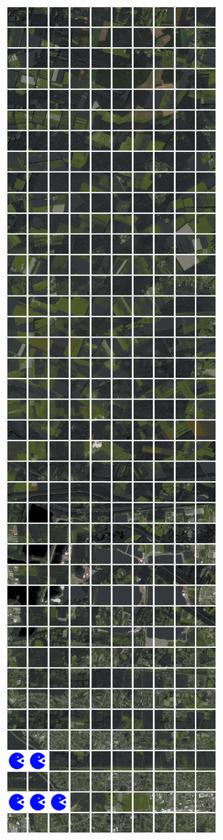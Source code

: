 <html>
<div>
<img src="https://github.com/HakkaTjakka/NL_TILE_MAP/blob/main/18/615/-1027/r.6150.-10270.png" height="44" width="44">
<img src="https://github.com/HakkaTjakka/NL_TILE_MAP/blob/main/18/615/-1027/r.6151.-10270.png" height="44" width="44">
<img src="https://github.com/HakkaTjakka/NL_TILE_MAP/blob/main/18/615/-1027/r.6152.-10270.png" height="44" width="44">
<img src="https://github.com/HakkaTjakka/NL_TILE_MAP/blob/main/18/615/-1027/r.6153.-10270.png" height="44" width="44">
<img src="https://github.com/HakkaTjakka/NL_TILE_MAP/blob/main/18/615/-1027/r.6154.-10270.png" height="44" width="44">
<img src="https://github.com/HakkaTjakka/NL_TILE_MAP/blob/main/18/615/-1027/r.6155.-10270.png" height="44" width="44">
<img src="https://github.com/HakkaTjakka/NL_TILE_MAP/blob/main/18/615/-1027/r.6156.-10270.png" height="44" width="44">
<img src="https://github.com/HakkaTjakka/NL_TILE_MAP/blob/main/18/615/-1027/r.6157.-10270.png" height="44" width="44">
<img src="https://github.com/HakkaTjakka/NL_TILE_MAP/blob/main/18/615/-1027/r.6158.-10270.png" height="44" width="44">
<img src="https://github.com/HakkaTjakka/NL_TILE_MAP/blob/main/18/615/-1027/r.6159.-10270.png" height="44" width="44">
<img src="https://github.com/HakkaTjakka/NL_TILE_MAP/blob/main/18/616/-1027/r.6160.-10270.png" height="44" width="44">
<img src="https://github.com/HakkaTjakka/NL_TILE_MAP/blob/main/18/616/-1027/r.6161.-10270.png" height="44" width="44">
<img src="https://github.com/HakkaTjakka/NL_TILE_MAP/blob/main/18/616/-1027/r.6162.-10270.png" height="44" width="44">
<img src="https://github.com/HakkaTjakka/NL_TILE_MAP/blob/main/18/616/-1027/r.6163.-10270.png" height="44" width="44">
<img src="https://github.com/HakkaTjakka/NL_TILE_MAP/blob/main/18/616/-1027/r.6164.-10270.png" height="44" width="44">
<img src="https://github.com/HakkaTjakka/NL_TILE_MAP/blob/main/18/616/-1027/r.6165.-10270.png" height="44" width="44">
<img src="https://github.com/HakkaTjakka/NL_TILE_MAP/blob/main/18/616/-1027/r.6166.-10270.png" height="44" width="44">
<img src="https://github.com/HakkaTjakka/NL_TILE_MAP/blob/main/18/616/-1027/r.6167.-10270.png" height="44" width="44">
<img src="https://github.com/HakkaTjakka/NL_TILE_MAP/blob/main/18/616/-1027/r.6168.-10270.png" height="44" width="44">
<img src="https://github.com/HakkaTjakka/NL_TILE_MAP/blob/main/18/616/-1027/r.6169.-10270.png" height="44" width="44">
<br>
<img src="https://github.com/HakkaTjakka/NL_TILE_MAP/blob/main/18/615/-1027/r.6150.-10269.png" height="44" width="44">
<img src="https://github.com/HakkaTjakka/NL_TILE_MAP/blob/main/18/615/-1027/r.6151.-10269.png" height="44" width="44">
<img src="https://github.com/HakkaTjakka/NL_TILE_MAP/blob/main/18/615/-1027/r.6152.-10269.png" height="44" width="44">
<img src="https://github.com/HakkaTjakka/NL_TILE_MAP/blob/main/18/615/-1027/r.6153.-10269.png" height="44" width="44">
<img src="https://github.com/HakkaTjakka/NL_TILE_MAP/blob/main/18/615/-1027/r.6154.-10269.png" height="44" width="44">
<img src="https://github.com/HakkaTjakka/NL_TILE_MAP/blob/main/18/615/-1027/r.6155.-10269.png" height="44" width="44">
<img src="https://github.com/HakkaTjakka/NL_TILE_MAP/blob/main/18/615/-1027/r.6156.-10269.png" height="44" width="44">
<img src="https://github.com/HakkaTjakka/NL_TILE_MAP/blob/main/18/615/-1027/r.6157.-10269.png" height="44" width="44">
<img src="https://github.com/HakkaTjakka/NL_TILE_MAP/blob/main/18/615/-1027/r.6158.-10269.png" height="44" width="44">
<img src="https://github.com/HakkaTjakka/NL_TILE_MAP/blob/main/18/615/-1027/r.6159.-10269.png" height="44" width="44">
<img src="https://github.com/HakkaTjakka/NL_TILE_MAP/blob/main/18/616/-1027/r.6160.-10269.png" height="44" width="44">
<img src="https://github.com/HakkaTjakka/NL_TILE_MAP/blob/main/18/616/-1027/r.6161.-10269.png" height="44" width="44">
<img src="https://github.com/HakkaTjakka/NL_TILE_MAP/blob/main/18/616/-1027/r.6162.-10269.png" height="44" width="44">
<img src="https://github.com/HakkaTjakka/NL_TILE_MAP/blob/main/18/616/-1027/r.6163.-10269.png" height="44" width="44">
<img src="https://github.com/HakkaTjakka/NL_TILE_MAP/blob/main/18/616/-1027/r.6164.-10269.png" height="44" width="44">
<img src="https://github.com/HakkaTjakka/NL_TILE_MAP/blob/main/18/616/-1027/r.6165.-10269.png" height="44" width="44">
<img src="https://github.com/HakkaTjakka/NL_TILE_MAP/blob/main/18/616/-1027/r.6166.-10269.png" height="44" width="44">
<img src="https://github.com/HakkaTjakka/NL_TILE_MAP/blob/main/18/616/-1027/r.6167.-10269.png" height="44" width="44">
<img src="https://github.com/HakkaTjakka/NL_TILE_MAP/blob/main/18/616/-1027/r.6168.-10269.png" height="44" width="44">
<img src="https://github.com/HakkaTjakka/NL_TILE_MAP/blob/main/18/616/-1027/r.6169.-10269.png" height="44" width="44">
<br>
<img src="https://github.com/HakkaTjakka/NL_TILE_MAP/blob/main/18/615/-1027/r.6150.-10268.png" height="44" width="44">
<img src="https://github.com/HakkaTjakka/NL_TILE_MAP/blob/main/18/615/-1027/r.6151.-10268.png" height="44" width="44">
<img src="https://github.com/HakkaTjakka/NL_TILE_MAP/blob/main/18/615/-1027/r.6152.-10268.png" height="44" width="44">
<img src="https://github.com/HakkaTjakka/NL_TILE_MAP/blob/main/18/615/-1027/r.6153.-10268.png" height="44" width="44">
<img src="https://github.com/HakkaTjakka/NL_TILE_MAP/blob/main/18/615/-1027/r.6154.-10268.png" height="44" width="44">
<img src="https://github.com/HakkaTjakka/NL_TILE_MAP/blob/main/18/615/-1027/r.6155.-10268.png" height="44" width="44">
<img src="https://github.com/HakkaTjakka/NL_TILE_MAP/blob/main/18/615/-1027/r.6156.-10268.png" height="44" width="44">
<img src="https://github.com/HakkaTjakka/NL_TILE_MAP/blob/main/18/615/-1027/r.6157.-10268.png" height="44" width="44">
<img src="https://github.com/HakkaTjakka/NL_TILE_MAP/blob/main/18/615/-1027/r.6158.-10268.png" height="44" width="44">
<img src="https://github.com/HakkaTjakka/NL_TILE_MAP/blob/main/18/615/-1027/r.6159.-10268.png" height="44" width="44">
<img src="https://github.com/HakkaTjakka/NL_TILE_MAP/blob/main/18/616/-1027/r.6160.-10268.png" height="44" width="44">
<img src="https://github.com/HakkaTjakka/NL_TILE_MAP/blob/main/18/616/-1027/r.6161.-10268.png" height="44" width="44">
<img src="https://github.com/HakkaTjakka/NL_TILE_MAP/blob/main/18/616/-1027/r.6162.-10268.png" height="44" width="44">
<img src="https://github.com/HakkaTjakka/NL_TILE_MAP/blob/main/18/616/-1027/r.6163.-10268.png" height="44" width="44">
<img src="https://github.com/HakkaTjakka/NL_TILE_MAP/blob/main/18/616/-1027/r.6164.-10268.png" height="44" width="44">
<img src="https://github.com/HakkaTjakka/NL_TILE_MAP/blob/main/18/616/-1027/r.6165.-10268.png" height="44" width="44">
<img src="https://github.com/HakkaTjakka/NL_TILE_MAP/blob/main/18/616/-1027/r.6166.-10268.png" height="44" width="44">
<img src="https://github.com/HakkaTjakka/NL_TILE_MAP/blob/main/18/616/-1027/r.6167.-10268.png" height="44" width="44">
<img src="https://github.com/HakkaTjakka/NL_TILE_MAP/blob/main/18/616/-1027/r.6168.-10268.png" height="44" width="44">
<img src="https://github.com/HakkaTjakka/NL_TILE_MAP/blob/main/18/616/-1027/r.6169.-10268.png" height="44" width="44">
<br>
<img src="https://github.com/HakkaTjakka/NL_TILE_MAP/blob/main/18/615/-1027/r.6150.-10267.png" height="44" width="44">
<img src="https://github.com/HakkaTjakka/NL_TILE_MAP/blob/main/18/615/-1027/r.6151.-10267.png" height="44" width="44">
<img src="https://github.com/HakkaTjakka/NL_TILE_MAP/blob/main/18/615/-1027/r.6152.-10267.png" height="44" width="44">
<img src="https://github.com/HakkaTjakka/NL_TILE_MAP/blob/main/18/615/-1027/r.6153.-10267.png" height="44" width="44">
<img src="https://github.com/HakkaTjakka/NL_TILE_MAP/blob/main/18/615/-1027/r.6154.-10267.png" height="44" width="44">
<img src="https://github.com/HakkaTjakka/NL_TILE_MAP/blob/main/18/615/-1027/r.6155.-10267.png" height="44" width="44">
<img src="https://github.com/HakkaTjakka/NL_TILE_MAP/blob/main/18/615/-1027/r.6156.-10267.png" height="44" width="44">
<img src="https://github.com/HakkaTjakka/NL_TILE_MAP/blob/main/18/615/-1027/r.6157.-10267.png" height="44" width="44">
<img src="https://github.com/HakkaTjakka/NL_TILE_MAP/blob/main/18/615/-1027/r.6158.-10267.png" height="44" width="44">
<img src="https://github.com/HakkaTjakka/NL_TILE_MAP/blob/main/18/615/-1027/r.6159.-10267.png" height="44" width="44">
<img src="https://github.com/HakkaTjakka/NL_TILE_MAP/blob/main/18/616/-1027/r.6160.-10267.png" height="44" width="44">
<img src="https://github.com/HakkaTjakka/NL_TILE_MAP/blob/main/18/616/-1027/r.6161.-10267.png" height="44" width="44">
<img src="https://github.com/HakkaTjakka/NL_TILE_MAP/blob/main/18/616/-1027/r.6162.-10267.png" height="44" width="44">
<img src="https://github.com/HakkaTjakka/NL_TILE_MAP/blob/main/18/616/-1027/r.6163.-10267.png" height="44" width="44">
<img src="https://github.com/HakkaTjakka/NL_TILE_MAP/blob/main/18/616/-1027/r.6164.-10267.png" height="44" width="44">
<img src="https://github.com/HakkaTjakka/NL_TILE_MAP/blob/main/18/616/-1027/r.6165.-10267.png" height="44" width="44">
<img src="https://github.com/HakkaTjakka/NL_TILE_MAP/blob/main/18/616/-1027/r.6166.-10267.png" height="44" width="44">
<img src="https://github.com/HakkaTjakka/NL_TILE_MAP/blob/main/18/616/-1027/r.6167.-10267.png" height="44" width="44">
<img src="https://github.com/HakkaTjakka/NL_TILE_MAP/blob/main/18/616/-1027/r.6168.-10267.png" height="44" width="44">
<img src="https://github.com/HakkaTjakka/NL_TILE_MAP/blob/main/18/616/-1027/r.6169.-10267.png" height="44" width="44">
<br>
<img src="https://github.com/HakkaTjakka/NL_TILE_MAP/blob/main/18/615/-1027/r.6150.-10266.png" height="44" width="44">
<img src="https://github.com/HakkaTjakka/NL_TILE_MAP/blob/main/18/615/-1027/r.6151.-10266.png" height="44" width="44">
<img src="https://github.com/HakkaTjakka/NL_TILE_MAP/blob/main/18/615/-1027/r.6152.-10266.png" height="44" width="44">
<img src="https://github.com/HakkaTjakka/NL_TILE_MAP/blob/main/18/615/-1027/r.6153.-10266.png" height="44" width="44">
<img src="https://github.com/HakkaTjakka/NL_TILE_MAP/blob/main/18/615/-1027/r.6154.-10266.png" height="44" width="44">
<img src="https://github.com/HakkaTjakka/NL_TILE_MAP/blob/main/18/615/-1027/r.6155.-10266.png" height="44" width="44">
<img src="https://github.com/HakkaTjakka/NL_TILE_MAP/blob/main/18/615/-1027/r.6156.-10266.png" height="44" width="44">
<img src="https://github.com/HakkaTjakka/NL_TILE_MAP/blob/main/18/615/-1027/r.6157.-10266.png" height="44" width="44">
<img src="https://github.com/HakkaTjakka/NL_TILE_MAP/blob/main/18/615/-1027/r.6158.-10266.png" height="44" width="44">
<img src="https://github.com/HakkaTjakka/NL_TILE_MAP/blob/main/18/615/-1027/r.6159.-10266.png" height="44" width="44">
<img src="https://github.com/HakkaTjakka/NL_TILE_MAP/blob/main/18/616/-1027/r.6160.-10266.png" height="44" width="44">
<img src="https://github.com/HakkaTjakka/NL_TILE_MAP/blob/main/18/616/-1027/r.6161.-10266.png" height="44" width="44">
<img src="https://github.com/HakkaTjakka/NL_TILE_MAP/blob/main/18/616/-1027/r.6162.-10266.png" height="44" width="44">
<img src="https://github.com/HakkaTjakka/NL_TILE_MAP/blob/main/18/616/-1027/r.6163.-10266.png" height="44" width="44">
<img src="https://github.com/HakkaTjakka/NL_TILE_MAP/blob/main/18/616/-1027/r.6164.-10266.png" height="44" width="44">
<img src="https://github.com/HakkaTjakka/NL_TILE_MAP/blob/main/18/616/-1027/r.6165.-10266.png" height="44" width="44">
<img src="https://github.com/HakkaTjakka/NL_TILE_MAP/blob/main/18/616/-1027/r.6166.-10266.png" height="44" width="44">
<img src="https://github.com/HakkaTjakka/NL_TILE_MAP/blob/main/18/616/-1027/r.6167.-10266.png" height="44" width="44">
<img src="https://github.com/HakkaTjakka/NL_TILE_MAP/blob/main/18/616/-1027/r.6168.-10266.png" height="44" width="44">
<img src="https://github.com/HakkaTjakka/NL_TILE_MAP/blob/main/18/616/-1027/r.6169.-10266.png" height="44" width="44">
<br>
<img src="https://github.com/HakkaTjakka/NL_TILE_MAP/blob/main/18/615/-1027/r.6150.-10265.png" height="44" width="44">
<img src="https://github.com/HakkaTjakka/NL_TILE_MAP/blob/main/18/615/-1027/r.6151.-10265.png" height="44" width="44">
<img src="https://github.com/HakkaTjakka/NL_TILE_MAP/blob/main/18/615/-1027/r.6152.-10265.png" height="44" width="44">
<img src="https://github.com/HakkaTjakka/NL_TILE_MAP/blob/main/18/615/-1027/r.6153.-10265.png" height="44" width="44">
<img src="https://github.com/HakkaTjakka/NL_TILE_MAP/blob/main/18/615/-1027/r.6154.-10265.png" height="44" width="44">
<img src="https://github.com/HakkaTjakka/NL_TILE_MAP/blob/main/18/615/-1027/r.6155.-10265.png" height="44" width="44">
<img src="https://github.com/HakkaTjakka/NL_TILE_MAP/blob/main/18/615/-1027/r.6156.-10265.png" height="44" width="44">
<img src="https://github.com/HakkaTjakka/NL_TILE_MAP/blob/main/18/615/-1027/r.6157.-10265.png" height="44" width="44">
<img src="https://github.com/HakkaTjakka/NL_TILE_MAP/blob/main/18/615/-1027/r.6158.-10265.png" height="44" width="44">
<img src="https://github.com/HakkaTjakka/NL_TILE_MAP/blob/main/18/615/-1027/r.6159.-10265.png" height="44" width="44">
<img src="https://github.com/HakkaTjakka/NL_TILE_MAP/blob/main/18/616/-1027/r.6160.-10265.png" height="44" width="44">
<img src="https://github.com/HakkaTjakka/NL_TILE_MAP/blob/main/18/616/-1027/r.6161.-10265.png" height="44" width="44">
<img src="https://github.com/HakkaTjakka/NL_TILE_MAP/blob/main/18/616/-1027/r.6162.-10265.png" height="44" width="44">
<img src="https://github.com/HakkaTjakka/NL_TILE_MAP/blob/main/18/616/-1027/r.6163.-10265.png" height="44" width="44">
<img src="https://github.com/HakkaTjakka/NL_TILE_MAP/blob/main/18/616/-1027/r.6164.-10265.png" height="44" width="44">
<img src="https://github.com/HakkaTjakka/NL_TILE_MAP/blob/main/18/616/-1027/r.6165.-10265.png" height="44" width="44">
<img src="https://github.com/HakkaTjakka/NL_TILE_MAP/blob/main/18/616/-1027/r.6166.-10265.png" height="44" width="44">
<img src="https://github.com/HakkaTjakka/NL_TILE_MAP/blob/main/18/616/-1027/r.6167.-10265.png" height="44" width="44">
<img src="https://github.com/HakkaTjakka/NL_TILE_MAP/blob/main/18/616/-1027/r.6168.-10265.png" height="44" width="44">
<img src="https://github.com/HakkaTjakka/NL_TILE_MAP/blob/main/18/616/-1027/r.6169.-10265.png" height="44" width="44">
<br>
<img src="https://github.com/HakkaTjakka/NL_TILE_MAP/blob/main/18/615/-1027/r.6150.-10264.png" height="44" width="44">
<img src="https://github.com/HakkaTjakka/NL_TILE_MAP/blob/main/18/615/-1027/r.6151.-10264.png" height="44" width="44">
<img src="https://github.com/HakkaTjakka/NL_TILE_MAP/blob/main/18/615/-1027/r.6152.-10264.png" height="44" width="44">
<img src="https://github.com/HakkaTjakka/NL_TILE_MAP/blob/main/18/615/-1027/r.6153.-10264.png" height="44" width="44">
<img src="https://github.com/HakkaTjakka/NL_TILE_MAP/blob/main/18/615/-1027/r.6154.-10264.png" height="44" width="44">
<img src="https://github.com/HakkaTjakka/NL_TILE_MAP/blob/main/18/615/-1027/r.6155.-10264.png" height="44" width="44">
<img src="https://github.com/HakkaTjakka/NL_TILE_MAP/blob/main/18/615/-1027/r.6156.-10264.png" height="44" width="44">
<img src="https://github.com/HakkaTjakka/NL_TILE_MAP/blob/main/18/615/-1027/r.6157.-10264.png" height="44" width="44">
<img src="https://github.com/HakkaTjakka/NL_TILE_MAP/blob/main/18/615/-1027/r.6158.-10264.png" height="44" width="44">
<img src="https://github.com/HakkaTjakka/NL_TILE_MAP/blob/main/18/615/-1027/r.6159.-10264.png" height="44" width="44">
<img src="https://github.com/HakkaTjakka/NL_TILE_MAP/blob/main/18/616/-1027/r.6160.-10264.png" height="44" width="44">
<img src="https://github.com/HakkaTjakka/NL_TILE_MAP/blob/main/18/616/-1027/r.6161.-10264.png" height="44" width="44">
<img src="https://github.com/HakkaTjakka/NL_TILE_MAP/blob/main/18/616/-1027/r.6162.-10264.png" height="44" width="44">
<img src="https://github.com/HakkaTjakka/NL_TILE_MAP/blob/main/18/616/-1027/r.6163.-10264.png" height="44" width="44">
<img src="https://github.com/HakkaTjakka/NL_TILE_MAP/blob/main/18/616/-1027/r.6164.-10264.png" height="44" width="44">
<img src="https://github.com/HakkaTjakka/NL_TILE_MAP/blob/main/18/616/-1027/r.6165.-10264.png" height="44" width="44">
<img src="https://github.com/HakkaTjakka/NL_TILE_MAP/blob/main/18/616/-1027/r.6166.-10264.png" height="44" width="44">
<img src="https://github.com/HakkaTjakka/NL_TILE_MAP/blob/main/18/616/-1027/r.6167.-10264.png" height="44" width="44">
<img src="https://github.com/HakkaTjakka/NL_TILE_MAP/blob/main/18/616/-1027/r.6168.-10264.png" height="44" width="44">
<img src="https://github.com/HakkaTjakka/NL_TILE_MAP/blob/main/18/616/-1027/r.6169.-10264.png" height="44" width="44">
<br>
<img src="https://github.com/HakkaTjakka/NL_TILE_MAP/blob/main/18/615/-1027/r.6150.-10263.png" height="44" width="44">
<img src="https://github.com/HakkaTjakka/NL_TILE_MAP/blob/main/18/615/-1027/r.6151.-10263.png" height="44" width="44">
<img src="https://github.com/HakkaTjakka/NL_TILE_MAP/blob/main/18/615/-1027/r.6152.-10263.png" height="44" width="44">
<img src="https://github.com/HakkaTjakka/NL_TILE_MAP/blob/main/18/615/-1027/r.6153.-10263.png" height="44" width="44">
<img src="https://github.com/HakkaTjakka/NL_TILE_MAP/blob/main/18/615/-1027/r.6154.-10263.png" height="44" width="44">
<img src="https://github.com/HakkaTjakka/NL_TILE_MAP/blob/main/18/615/-1027/r.6155.-10263.png" height="44" width="44">
<img src="https://github.com/HakkaTjakka/NL_TILE_MAP/blob/main/18/615/-1027/r.6156.-10263.png" height="44" width="44">
<img src="https://github.com/HakkaTjakka/NL_TILE_MAP/blob/main/18/615/-1027/r.6157.-10263.png" height="44" width="44">
<img src="https://github.com/HakkaTjakka/NL_TILE_MAP/blob/main/18/615/-1027/r.6158.-10263.png" height="44" width="44">
<img src="https://github.com/HakkaTjakka/NL_TILE_MAP/blob/main/18/615/-1027/r.6159.-10263.png" height="44" width="44">
<img src="https://github.com/HakkaTjakka/NL_TILE_MAP/blob/main/18/616/-1027/r.6160.-10263.png" height="44" width="44">
<img src="https://github.com/HakkaTjakka/NL_TILE_MAP/blob/main/18/616/-1027/r.6161.-10263.png" height="44" width="44">
<img src="https://github.com/HakkaTjakka/NL_TILE_MAP/blob/main/18/616/-1027/r.6162.-10263.png" height="44" width="44">
<img src="https://github.com/HakkaTjakka/NL_TILE_MAP/blob/main/18/616/-1027/r.6163.-10263.png" height="44" width="44">
<img src="https://github.com/HakkaTjakka/NL_TILE_MAP/blob/main/18/616/-1027/r.6164.-10263.png" height="44" width="44">
<img src="https://github.com/HakkaTjakka/NL_TILE_MAP/blob/main/18/616/-1027/r.6165.-10263.png" height="44" width="44">
<img src="https://github.com/HakkaTjakka/NL_TILE_MAP/blob/main/18/616/-1027/r.6166.-10263.png" height="44" width="44">
<img src="https://github.com/HakkaTjakka/NL_TILE_MAP/blob/main/18/616/-1027/r.6167.-10263.png" height="44" width="44">
<img src="https://github.com/HakkaTjakka/NL_TILE_MAP/blob/main/18/616/-1027/r.6168.-10263.png" height="44" width="44">
<img src="https://github.com/HakkaTjakka/NL_TILE_MAP/blob/main/18/616/-1027/r.6169.-10263.png" height="44" width="44">
<br>
<img src="https://github.com/HakkaTjakka/NL_TILE_MAP/blob/main/18/615/-1027/r.6150.-10262.png" height="44" width="44">
<img src="https://github.com/HakkaTjakka/NL_TILE_MAP/blob/main/18/615/-1027/r.6151.-10262.png" height="44" width="44">
<img src="https://github.com/HakkaTjakka/NL_TILE_MAP/blob/main/18/615/-1027/r.6152.-10262.png" height="44" width="44">
<img src="https://github.com/HakkaTjakka/NL_TILE_MAP/blob/main/18/615/-1027/r.6153.-10262.png" height="44" width="44">
<img src="https://github.com/HakkaTjakka/NL_TILE_MAP/blob/main/18/615/-1027/r.6154.-10262.png" height="44" width="44">
<img src="https://github.com/HakkaTjakka/NL_TILE_MAP/blob/main/18/615/-1027/r.6155.-10262.png" height="44" width="44">
<img src="https://github.com/HakkaTjakka/NL_TILE_MAP/blob/main/18/615/-1027/r.6156.-10262.png" height="44" width="44">
<img src="https://github.com/HakkaTjakka/NL_TILE_MAP/blob/main/18/615/-1027/r.6157.-10262.png" height="44" width="44">
<img src="https://github.com/HakkaTjakka/NL_TILE_MAP/blob/main/18/615/-1027/r.6158.-10262.png" height="44" width="44">
<img src="https://github.com/HakkaTjakka/NL_TILE_MAP/blob/main/18/615/-1027/r.6159.-10262.png" height="44" width="44">
<img src="https://github.com/HakkaTjakka/NL_TILE_MAP/blob/main/18/616/-1027/r.6160.-10262.png" height="44" width="44">
<img src="https://github.com/HakkaTjakka/NL_TILE_MAP/blob/main/18/616/-1027/r.6161.-10262.png" height="44" width="44">
<img src="https://github.com/HakkaTjakka/NL_TILE_MAP/blob/main/18/616/-1027/r.6162.-10262.png" height="44" width="44">
<img src="https://github.com/HakkaTjakka/NL_TILE_MAP/blob/main/18/616/-1027/r.6163.-10262.png" height="44" width="44">
<img src="https://github.com/HakkaTjakka/NL_TILE_MAP/blob/main/18/616/-1027/r.6164.-10262.png" height="44" width="44">
<img src="https://github.com/HakkaTjakka/NL_TILE_MAP/blob/main/18/616/-1027/r.6165.-10262.png" height="44" width="44">
<img src="https://github.com/HakkaTjakka/NL_TILE_MAP/blob/main/18/616/-1027/r.6166.-10262.png" height="44" width="44">
<img src="https://github.com/HakkaTjakka/NL_TILE_MAP/blob/main/18/616/-1027/r.6167.-10262.png" height="44" width="44">
<img src="https://github.com/HakkaTjakka/NL_TILE_MAP/blob/main/18/616/-1027/r.6168.-10262.png" height="44" width="44">
<img src="https://github.com/HakkaTjakka/NL_TILE_MAP/blob/main/18/616/-1027/r.6169.-10262.png" height="44" width="44">
<br>
<img src="https://github.com/HakkaTjakka/NL_TILE_MAP/blob/main/18/615/-1027/r.6150.-10261.png" height="44" width="44">
<img src="https://github.com/HakkaTjakka/NL_TILE_MAP/blob/main/18/615/-1027/r.6151.-10261.png" height="44" width="44">
<img src="https://github.com/HakkaTjakka/NL_TILE_MAP/blob/main/18/615/-1027/r.6152.-10261.png" height="44" width="44">
<img src="https://github.com/HakkaTjakka/NL_TILE_MAP/blob/main/18/615/-1027/r.6153.-10261.png" height="44" width="44">
<img src="https://github.com/HakkaTjakka/NL_TILE_MAP/blob/main/18/615/-1027/r.6154.-10261.png" height="44" width="44">
<img src="https://github.com/HakkaTjakka/NL_TILE_MAP/blob/main/18/615/-1027/r.6155.-10261.png" height="44" width="44">
<img src="https://github.com/HakkaTjakka/NL_TILE_MAP/blob/main/18/615/-1027/r.6156.-10261.png" height="44" width="44">
<img src="https://github.com/HakkaTjakka/NL_TILE_MAP/blob/main/18/615/-1027/r.6157.-10261.png" height="44" width="44">
<img src="https://github.com/HakkaTjakka/NL_TILE_MAP/blob/main/18/615/-1027/r.6158.-10261.png" height="44" width="44">
<img src="https://github.com/HakkaTjakka/NL_TILE_MAP/blob/main/18/615/-1027/r.6159.-10261.png" height="44" width="44">
<img src="https://github.com/HakkaTjakka/NL_TILE_MAP/blob/main/18/616/-1027/r.6160.-10261.png" height="44" width="44">
<img src="https://github.com/HakkaTjakka/NL_TILE_MAP/blob/main/18/616/-1027/r.6161.-10261.png" height="44" width="44">
<img src="https://github.com/HakkaTjakka/NL_TILE_MAP/blob/main/18/616/-1027/r.6162.-10261.png" height="44" width="44">
<img src="https://github.com/HakkaTjakka/NL_TILE_MAP/blob/main/18/616/-1027/r.6163.-10261.png" height="44" width="44">
<img src="https://github.com/HakkaTjakka/NL_TILE_MAP/blob/main/18/616/-1027/r.6164.-10261.png" height="44" width="44">
<img src="https://github.com/HakkaTjakka/NL_TILE_MAP/blob/main/18/616/-1027/r.6165.-10261.png" height="44" width="44">
<img src="https://github.com/HakkaTjakka/NL_TILE_MAP/blob/main/18/616/-1027/r.6166.-10261.png" height="44" width="44">
<img src="https://github.com/HakkaTjakka/NL_TILE_MAP/blob/main/18/616/-1027/r.6167.-10261.png" height="44" width="44">
<img src="https://github.com/HakkaTjakka/NL_TILE_MAP/blob/main/18/616/-1027/r.6168.-10261.png" height="44" width="44">
<img src="https://github.com/HakkaTjakka/NL_TILE_MAP/blob/main/18/616/-1027/r.6169.-10261.png" height="44" width="44">
<br>
<img src="https://github.com/HakkaTjakka/NL_TILE_MAP/blob/main/18/615/-1026/r.6150.-10260.png" height="44" width="44">
<img src="https://github.com/HakkaTjakka/NL_TILE_MAP/blob/main/18/615/-1026/r.6151.-10260.png" height="44" width="44">
<img src="https://github.com/HakkaTjakka/NL_TILE_MAP/blob/main/18/615/-1026/r.6152.-10260.png" height="44" width="44">
<img src="https://github.com/HakkaTjakka/NL_TILE_MAP/blob/main/18/615/-1026/r.6153.-10260.png" height="44" width="44">
<img src="https://github.com/HakkaTjakka/NL_TILE_MAP/blob/main/18/615/-1026/r.6154.-10260.png" height="44" width="44">
<img src="https://github.com/HakkaTjakka/NL_TILE_MAP/blob/main/18/615/-1026/r.6155.-10260.png" height="44" width="44">
<img src="https://github.com/HakkaTjakka/NL_TILE_MAP/blob/main/18/615/-1026/r.6156.-10260.png" height="44" width="44">
<img src="https://github.com/HakkaTjakka/NL_TILE_MAP/blob/main/18/615/-1026/r.6157.-10260.png" height="44" width="44">
<img src="https://github.com/HakkaTjakka/NL_TILE_MAP/blob/main/18/615/-1026/r.6158.-10260.png" height="44" width="44">
<img src="https://github.com/HakkaTjakka/NL_TILE_MAP/blob/main/18/615/-1026/r.6159.-10260.png" height="44" width="44">
<img src="https://github.com/HakkaTjakka/NL_TILE_MAP/blob/main/18/616/-1026/r.6160.-10260.png" height="44" width="44">
<img src="https://github.com/HakkaTjakka/NL_TILE_MAP/blob/main/18/616/-1026/r.6161.-10260.png" height="44" width="44">
<img src="https://github.com/HakkaTjakka/NL_TILE_MAP/blob/main/18/616/-1026/r.6162.-10260.png" height="44" width="44">
<img src="https://github.com/HakkaTjakka/NL_TILE_MAP/blob/main/18/616/-1026/r.6163.-10260.png" height="44" width="44">
<img src="https://github.com/HakkaTjakka/NL_TILE_MAP/blob/main/18/616/-1026/r.6164.-10260.png" height="44" width="44">
<img src="https://github.com/HakkaTjakka/NL_TILE_MAP/blob/main/18/616/-1026/r.6165.-10260.png" height="44" width="44">
<img src="https://github.com/HakkaTjakka/NL_TILE_MAP/blob/main/18/616/-1026/r.6166.-10260.png" height="44" width="44">
<img src="https://github.com/HakkaTjakka/NL_TILE_MAP/blob/main/18/616/-1026/r.6167.-10260.png" height="44" width="44">
<img src="https://github.com/HakkaTjakka/NL_TILE_MAP/blob/main/18/616/-1026/r.6168.-10260.png" height="44" width="44">
<img src="https://github.com/HakkaTjakka/NL_TILE_MAP/blob/main/18/616/-1026/r.6169.-10260.png" height="44" width="44">
<br>
<img src="https://github.com/HakkaTjakka/NL_TILE_MAP/blob/main/18/615/-1026/r.6150.-10259.png" height="44" width="44">
<img src="https://github.com/HakkaTjakka/NL_TILE_MAP/blob/main/18/615/-1026/r.6151.-10259.png" height="44" width="44">
<img src="https://github.com/HakkaTjakka/NL_TILE_MAP/blob/main/18/615/-1026/r.6152.-10259.png" height="44" width="44">
<img src="https://github.com/HakkaTjakka/NL_TILE_MAP/blob/main/18/615/-1026/r.6153.-10259.png" height="44" width="44">
<img src="https://github.com/HakkaTjakka/NL_TILE_MAP/blob/main/18/615/-1026/r.6154.-10259.png" height="44" width="44">
<img src="https://github.com/HakkaTjakka/NL_TILE_MAP/blob/main/18/615/-1026/r.6155.-10259.png" height="44" width="44">
<img src="https://github.com/HakkaTjakka/NL_TILE_MAP/blob/main/18/615/-1026/r.6156.-10259.png" height="44" width="44">
<img src="https://github.com/HakkaTjakka/NL_TILE_MAP/blob/main/18/615/-1026/r.6157.-10259.png" height="44" width="44">
<img src="https://github.com/HakkaTjakka/NL_TILE_MAP/blob/main/18/615/-1026/r.6158.-10259.png" height="44" width="44">
<img src="https://github.com/HakkaTjakka/NL_TILE_MAP/blob/main/18/615/-1026/r.6159.-10259.png" height="44" width="44">
<img src="https://github.com/HakkaTjakka/NL_TILE_MAP/blob/main/18/616/-1026/r.6160.-10259.png" height="44" width="44">
<img src="https://github.com/HakkaTjakka/NL_TILE_MAP/blob/main/18/616/-1026/r.6161.-10259.png" height="44" width="44">
<img src="https://github.com/HakkaTjakka/NL_TILE_MAP/blob/main/18/616/-1026/r.6162.-10259.png" height="44" width="44">
<img src="https://github.com/HakkaTjakka/NL_TILE_MAP/blob/main/18/616/-1026/r.6163.-10259.png" height="44" width="44">
<img src="https://github.com/HakkaTjakka/NL_TILE_MAP/blob/main/18/616/-1026/r.6164.-10259.png" height="44" width="44">
<img src="https://github.com/HakkaTjakka/NL_TILE_MAP/blob/main/18/616/-1026/r.6165.-10259.png" height="44" width="44">
<img src="https://github.com/HakkaTjakka/NL_TILE_MAP/blob/main/18/616/-1026/r.6166.-10259.png" height="44" width="44">
<img src="https://github.com/HakkaTjakka/NL_TILE_MAP/blob/main/18/616/-1026/r.6167.-10259.png" height="44" width="44">
<img src="https://github.com/HakkaTjakka/NL_TILE_MAP/blob/main/18/616/-1026/r.6168.-10259.png" height="44" width="44">
<img src="https://github.com/HakkaTjakka/NL_TILE_MAP/blob/main/18/616/-1026/r.6169.-10259.png" height="44" width="44">
<br>
<img src="https://github.com/HakkaTjakka/NL_TILE_MAP/blob/main/18/615/-1026/r.6150.-10258.png" height="44" width="44">
<img src="https://github.com/HakkaTjakka/NL_TILE_MAP/blob/main/18/615/-1026/r.6151.-10258.png" height="44" width="44">
<img src="https://github.com/HakkaTjakka/NL_TILE_MAP/blob/main/18/615/-1026/r.6152.-10258.png" height="44" width="44">
<img src="https://github.com/HakkaTjakka/NL_TILE_MAP/blob/main/18/615/-1026/r.6153.-10258.png" height="44" width="44">
<img src="https://github.com/HakkaTjakka/NL_TILE_MAP/blob/main/18/615/-1026/r.6154.-10258.png" height="44" width="44">
<img src="https://github.com/HakkaTjakka/NL_TILE_MAP/blob/main/18/615/-1026/r.6155.-10258.png" height="44" width="44">
<img src="https://github.com/HakkaTjakka/NL_TILE_MAP/blob/main/18/615/-1026/r.6156.-10258.png" height="44" width="44">
<img src="https://github.com/HakkaTjakka/NL_TILE_MAP/blob/main/18/615/-1026/r.6157.-10258.png" height="44" width="44">
<img src="https://github.com/HakkaTjakka/NL_TILE_MAP/blob/main/18/615/-1026/r.6158.-10258.png" height="44" width="44">
<img src="https://github.com/HakkaTjakka/NL_TILE_MAP/blob/main/18/615/-1026/r.6159.-10258.png" height="44" width="44">
<img src="https://github.com/HakkaTjakka/NL_TILE_MAP/blob/main/18/616/-1026/r.6160.-10258.png" height="44" width="44">
<img src="https://github.com/HakkaTjakka/NL_TILE_MAP/blob/main/18/616/-1026/r.6161.-10258.png" height="44" width="44">
<img src="https://github.com/HakkaTjakka/NL_TILE_MAP/blob/main/18/616/-1026/r.6162.-10258.png" height="44" width="44">
<img src="https://github.com/HakkaTjakka/NL_TILE_MAP/blob/main/18/616/-1026/r.6163.-10258.png" height="44" width="44">
<img src="https://github.com/HakkaTjakka/NL_TILE_MAP/blob/main/18/616/-1026/r.6164.-10258.png" height="44" width="44">
<img src="https://github.com/HakkaTjakka/NL_TILE_MAP/blob/main/18/616/-1026/r.6165.-10258.png" height="44" width="44">
<img src="https://github.com/HakkaTjakka/NL_TILE_MAP/blob/main/18/616/-1026/r.6166.-10258.png" height="44" width="44">
<img src="https://github.com/HakkaTjakka/NL_TILE_MAP/blob/main/18/616/-1026/r.6167.-10258.png" height="44" width="44">
<img src="https://github.com/HakkaTjakka/NL_TILE_MAP/blob/main/18/616/-1026/r.6168.-10258.png" height="44" width="44">
<img src="https://github.com/HakkaTjakka/NL_TILE_MAP/blob/main/18/616/-1026/r.6169.-10258.png" height="44" width="44">
<br>
<img src="https://github.com/HakkaTjakka/NL_TILE_MAP/blob/main/18/615/-1026/r.6150.-10257.png" height="44" width="44">
<img src="https://github.com/HakkaTjakka/NL_TILE_MAP/blob/main/18/615/-1026/r.6151.-10257.png" height="44" width="44">
<img src="https://github.com/HakkaTjakka/NL_TILE_MAP/blob/main/18/615/-1026/r.6152.-10257.png" height="44" width="44">
<img src="https://github.com/HakkaTjakka/NL_TILE_MAP/blob/main/18/615/-1026/r.6153.-10257.png" height="44" width="44">
<img src="https://github.com/HakkaTjakka/NL_TILE_MAP/blob/main/18/615/-1026/r.6154.-10257.png" height="44" width="44">
<img src="https://github.com/HakkaTjakka/NL_TILE_MAP/blob/main/18/615/-1026/r.6155.-10257.png" height="44" width="44">
<img src="https://github.com/HakkaTjakka/NL_TILE_MAP/blob/main/18/615/-1026/r.6156.-10257.png" height="44" width="44">
<img src="https://github.com/HakkaTjakka/NL_TILE_MAP/blob/main/18/615/-1026/r.6157.-10257.png" height="44" width="44">
<img src="https://github.com/HakkaTjakka/NL_TILE_MAP/blob/main/18/615/-1026/r.6158.-10257.png" height="44" width="44">
<img src="https://github.com/HakkaTjakka/NL_TILE_MAP/blob/main/18/615/-1026/r.6159.-10257.png" height="44" width="44">
<img src="https://github.com/HakkaTjakka/NL_TILE_MAP/blob/main/18/616/-1026/r.6160.-10257.png" height="44" width="44">
<img src="https://github.com/HakkaTjakka/NL_TILE_MAP/blob/main/18/616/-1026/r.6161.-10257.png" height="44" width="44">
<img src="https://github.com/HakkaTjakka/NL_TILE_MAP/blob/main/18/616/-1026/r.6162.-10257.png" height="44" width="44">
<img src="https://github.com/HakkaTjakka/NL_TILE_MAP/blob/main/18/616/-1026/r.6163.-10257.png" height="44" width="44">
<img src="https://github.com/HakkaTjakka/NL_TILE_MAP/blob/main/18/616/-1026/r.6164.-10257.png" height="44" width="44">
<img src="https://github.com/HakkaTjakka/NL_TILE_MAP/blob/main/18/616/-1026/r.6165.-10257.png" height="44" width="44">
<img src="https://github.com/HakkaTjakka/NL_TILE_MAP/blob/main/18/616/-1026/r.6166.-10257.png" height="44" width="44">
<img src="https://github.com/HakkaTjakka/NL_TILE_MAP/blob/main/18/616/-1026/r.6167.-10257.png" height="44" width="44">
<img src="https://github.com/HakkaTjakka/NL_TILE_MAP/blob/main/18/616/-1026/r.6168.-10257.png" height="44" width="44">
<img src="https://github.com/HakkaTjakka/NL_TILE_MAP/blob/main/18/616/-1026/r.6169.-10257.png" height="44" width="44">
<br>
<img src="https://github.com/HakkaTjakka/NL_TILE_MAP/blob/main/18/615/-1026/r.6150.-10256.png" height="44" width="44">
<img src="https://github.com/HakkaTjakka/NL_TILE_MAP/blob/main/18/615/-1026/r.6151.-10256.png" height="44" width="44">
<img src="https://github.com/HakkaTjakka/NL_TILE_MAP/blob/main/18/615/-1026/r.6152.-10256.png" height="44" width="44">
<img src="https://github.com/HakkaTjakka/NL_TILE_MAP/blob/main/18/615/-1026/r.6153.-10256.png" height="44" width="44">
<img src="https://github.com/HakkaTjakka/NL_TILE_MAP/blob/main/18/615/-1026/r.6154.-10256.png" height="44" width="44">
<img src="https://github.com/HakkaTjakka/NL_TILE_MAP/blob/main/18/615/-1026/r.6155.-10256.png" height="44" width="44">
<img src="https://github.com/HakkaTjakka/NL_TILE_MAP/blob/main/18/615/-1026/r.6156.-10256.png" height="44" width="44">
<img src="https://github.com/HakkaTjakka/NL_TILE_MAP/blob/main/18/615/-1026/r.6157.-10256.png" height="44" width="44">
<img src="https://github.com/HakkaTjakka/NL_TILE_MAP/blob/main/18/615/-1026/r.6158.-10256.png" height="44" width="44">
<img src="https://github.com/HakkaTjakka/NL_TILE_MAP/blob/main/18/615/-1026/r.6159.-10256.png" height="44" width="44">
<img src="https://github.com/HakkaTjakka/NL_TILE_MAP/blob/main/18/616/-1026/r.6160.-10256.png" height="44" width="44">
<img src="https://github.com/HakkaTjakka/NL_TILE_MAP/blob/main/18/616/-1026/r.6161.-10256.png" height="44" width="44">
<img src="https://github.com/HakkaTjakka/NL_TILE_MAP/blob/main/18/616/-1026/r.6162.-10256.png" height="44" width="44">
<img src="https://github.com/HakkaTjakka/NL_TILE_MAP/blob/main/18/616/-1026/r.6163.-10256.png" height="44" width="44">
<img src="https://github.com/HakkaTjakka/NL_TILE_MAP/blob/main/18/616/-1026/r.6164.-10256.png" height="44" width="44">
<img src="https://github.com/HakkaTjakka/NL_TILE_MAP/blob/main/18/616/-1026/r.6165.-10256.png" height="44" width="44">
<img src="https://github.com/HakkaTjakka/NL_TILE_MAP/blob/main/18/616/-1026/r.6166.-10256.png" height="44" width="44">
<img src="https://github.com/HakkaTjakka/NL_TILE_MAP/blob/main/18/616/-1026/r.6167.-10256.png" height="44" width="44">
<img src="https://github.com/HakkaTjakka/NL_TILE_MAP/blob/main/18/616/-1026/r.6168.-10256.png" height="44" width="44">
<img src="https://github.com/HakkaTjakka/NL_TILE_MAP/blob/main/18/616/-1026/r.6169.-10256.png" height="44" width="44">
<br>
<img src="https://github.com/HakkaTjakka/NL_TILE_MAP/blob/main/18/615/-1026/r.6150.-10255.png" height="44" width="44">
<img src="https://github.com/HakkaTjakka/NL_TILE_MAP/blob/main/18/615/-1026/r.6151.-10255.png" height="44" width="44">
<img src="https://github.com/HakkaTjakka/NL_TILE_MAP/blob/main/18/615/-1026/r.6152.-10255.png" height="44" width="44">
<img src="https://github.com/HakkaTjakka/NL_TILE_MAP/blob/main/18/615/-1026/r.6153.-10255.png" height="44" width="44">
<img src="https://github.com/HakkaTjakka/NL_TILE_MAP/blob/main/18/615/-1026/r.6154.-10255.png" height="44" width="44">
<img src="https://github.com/HakkaTjakka/NL_TILE_MAP/blob/main/18/615/-1026/r.6155.-10255.png" height="44" width="44">
<img src="https://github.com/HakkaTjakka/NL_TILE_MAP/blob/main/18/615/-1026/r.6156.-10255.png" height="44" width="44">
<img src="https://github.com/HakkaTjakka/NL_TILE_MAP/blob/main/18/615/-1026/r.6157.-10255.png" height="44" width="44">
<img src="https://github.com/HakkaTjakka/NL_TILE_MAP/blob/main/18/615/-1026/r.6158.-10255.png" height="44" width="44">
<img src="https://github.com/HakkaTjakka/NL_TILE_MAP/blob/main/18/615/-1026/r.6159.-10255.png" height="44" width="44">
<img src="https://github.com/HakkaTjakka/NL_TILE_MAP/blob/main/18/616/-1026/r.6160.-10255.png" height="44" width="44">
<img src="https://github.com/HakkaTjakka/NL_TILE_MAP/blob/main/18/616/-1026/r.6161.-10255.png" height="44" width="44">
<img src="https://github.com/HakkaTjakka/NL_TILE_MAP/blob/main/18/616/-1026/r.6162.-10255.png" height="44" width="44">
<img src="https://github.com/HakkaTjakka/NL_TILE_MAP/blob/main/18/616/-1026/r.6163.-10255.png" height="44" width="44">
<img src="https://github.com/HakkaTjakka/NL_TILE_MAP/blob/main/18/616/-1026/r.6164.-10255.png" height="44" width="44">
<img src="https://github.com/HakkaTjakka/NL_TILE_MAP/blob/main/18/616/-1026/r.6165.-10255.png" height="44" width="44">
<img src="https://github.com/HakkaTjakka/NL_TILE_MAP/blob/main/18/616/-1026/r.6166.-10255.png" height="44" width="44">
<img src="https://github.com/HakkaTjakka/NL_TILE_MAP/blob/main/18/616/-1026/r.6167.-10255.png" height="44" width="44">
<img src="https://github.com/HakkaTjakka/NL_TILE_MAP/blob/main/18/616/-1026/r.6168.-10255.png" height="44" width="44">
<img src="https://github.com/HakkaTjakka/NL_TILE_MAP/blob/main/18/616/-1026/r.6169.-10255.png" height="44" width="44">
<br>
<img src="https://github.com/HakkaTjakka/NL_TILE_MAP/blob/main/18/615/-1026/r.6150.-10254.png" height="44" width="44">
<img src="https://github.com/HakkaTjakka/NL_TILE_MAP/blob/main/18/615/-1026/r.6151.-10254.png" height="44" width="44">
<img src="https://github.com/HakkaTjakka/NL_TILE_MAP/blob/main/18/615/-1026/r.6152.-10254.png" height="44" width="44">
<img src="https://github.com/HakkaTjakka/NL_TILE_MAP/blob/main/18/615/-1026/r.6153.-10254.png" height="44" width="44">
<img src="https://github.com/HakkaTjakka/NL_TILE_MAP/blob/main/18/615/-1026/r.6154.-10254.png" height="44" width="44">
<img src="https://github.com/HakkaTjakka/NL_TILE_MAP/blob/main/18/615/-1026/r.6155.-10254.png" height="44" width="44">
<img src="https://github.com/HakkaTjakka/NL_TILE_MAP/blob/main/18/615/-1026/r.6156.-10254.png" height="44" width="44">
<img src="https://github.com/HakkaTjakka/NL_TILE_MAP/blob/main/18/615/-1026/r.6157.-10254.png" height="44" width="44">
<img src="https://github.com/HakkaTjakka/NL_TILE_MAP/blob/main/18/615/-1026/r.6158.-10254.png" height="44" width="44">
<img src="https://github.com/HakkaTjakka/NL_TILE_MAP/blob/main/18/615/-1026/r.6159.-10254.png" height="44" width="44">
<img src="https://github.com/HakkaTjakka/NL_TILE_MAP/blob/main/18/616/-1026/r.6160.-10254.png" height="44" width="44">
<img src="https://github.com/HakkaTjakka/NL_TILE_MAP/blob/main/18/616/-1026/r.6161.-10254.png" height="44" width="44">
<img src="https://github.com/HakkaTjakka/NL_TILE_MAP/blob/main/18/616/-1026/r.6162.-10254.png" height="44" width="44">
<img src="https://github.com/HakkaTjakka/NL_TILE_MAP/blob/main/18/616/-1026/r.6163.-10254.png" height="44" width="44">
<img src="https://github.com/HakkaTjakka/NL_TILE_MAP/blob/main/18/616/-1026/r.6164.-10254.png" height="44" width="44">
<img src="https://github.com/HakkaTjakka/NL_TILE_MAP/blob/main/18/616/-1026/r.6165.-10254.png" height="44" width="44">
<img src="https://github.com/HakkaTjakka/NL_TILE_MAP/blob/main/18/616/-1026/r.6166.-10254.png" height="44" width="44">
<img src="https://github.com/HakkaTjakka/NL_TILE_MAP/blob/main/18/616/-1026/r.6167.-10254.png" height="44" width="44">
<img src="https://github.com/HakkaTjakka/NL_TILE_MAP/blob/main/18/616/-1026/r.6168.-10254.png" height="44" width="44">
<img src="https://github.com/HakkaTjakka/NL_TILE_MAP/blob/main/18/616/-1026/r.6169.-10254.png" height="44" width="44">
<br>
<img src="https://github.com/HakkaTjakka/NL_TILE_MAP/blob/main/18/615/-1026/r.6150.-10253.png" height="44" width="44">
<img src="https://github.com/HakkaTjakka/NL_TILE_MAP/blob/main/18/615/-1026/r.6151.-10253.png" height="44" width="44">
<img src="https://github.com/HakkaTjakka/NL_TILE_MAP/blob/main/18/615/-1026/r.6152.-10253.png" height="44" width="44">
<img src="https://github.com/HakkaTjakka/NL_TILE_MAP/blob/main/18/615/-1026/r.6153.-10253.png" height="44" width="44">
<img src="https://github.com/HakkaTjakka/NL_TILE_MAP/blob/main/18/615/-1026/r.6154.-10253.png" height="44" width="44">
<img src="https://github.com/HakkaTjakka/NL_TILE_MAP/blob/main/18/615/-1026/r.6155.-10253.png" height="44" width="44">
<img src="https://github.com/HakkaTjakka/NL_TILE_MAP/blob/main/18/615/-1026/r.6156.-10253.png" height="44" width="44">
<img src="https://github.com/HakkaTjakka/NL_TILE_MAP/blob/main/18/615/-1026/r.6157.-10253.png" height="44" width="44">
<img src="https://github.com/HakkaTjakka/NL_TILE_MAP/blob/main/18/615/-1026/r.6158.-10253.png" height="44" width="44">
<img src="https://github.com/HakkaTjakka/NL_TILE_MAP/blob/main/18/615/-1026/r.6159.-10253.png" height="44" width="44">
<img src="https://github.com/HakkaTjakka/NL_TILE_MAP/blob/main/18/616/-1026/r.6160.-10253.png" height="44" width="44">
<img src="https://github.com/HakkaTjakka/NL_TILE_MAP/blob/main/18/616/-1026/r.6161.-10253.png" height="44" width="44">
<img src="https://github.com/HakkaTjakka/NL_TILE_MAP/blob/main/18/616/-1026/r.6162.-10253.png" height="44" width="44">
<img src="https://github.com/HakkaTjakka/NL_TILE_MAP/blob/main/18/616/-1026/r.6163.-10253.png" height="44" width="44">
<img src="https://github.com/HakkaTjakka/NL_TILE_MAP/blob/main/18/616/-1026/r.6164.-10253.png" height="44" width="44">
<img src="https://github.com/HakkaTjakka/NL_TILE_MAP/blob/main/18/616/-1026/r.6165.-10253.png" height="44" width="44">
<img src="https://github.com/HakkaTjakka/NL_TILE_MAP/blob/main/18/616/-1026/r.6166.-10253.png" height="44" width="44">
<img src="https://github.com/HakkaTjakka/NL_TILE_MAP/blob/main/18/616/-1026/r.6167.-10253.png" height="44" width="44">
<img src="https://github.com/HakkaTjakka/NL_TILE_MAP/blob/main/18/616/-1026/r.6168.-10253.png" height="44" width="44">
<img src="https://github.com/HakkaTjakka/NL_TILE_MAP/blob/main/18/616/-1026/r.6169.-10253.png" height="44" width="44">
<br>
<img src="https://github.com/HakkaTjakka/NL_TILE_MAP/blob/main/source.png" height="44" width="44">
<img src="https://github.com/HakkaTjakka/NL_TILE_MAP/blob/main/source.png" height="44" width="44">
<img src="https://github.com/HakkaTjakka/NL_TILE_MAP/blob/main/18/615/-1026/r.6152.-10252.png" height="44" width="44">
<img src="https://github.com/HakkaTjakka/NL_TILE_MAP/blob/main/18/615/-1026/r.6153.-10252.png" height="44" width="44">
<img src="https://github.com/HakkaTjakka/NL_TILE_MAP/blob/main/18/615/-1026/r.6154.-10252.png" height="44" width="44">
<img src="https://github.com/HakkaTjakka/NL_TILE_MAP/blob/main/18/615/-1026/r.6155.-10252.png" height="44" width="44">
<img src="https://github.com/HakkaTjakka/NL_TILE_MAP/blob/main/18/615/-1026/r.6156.-10252.png" height="44" width="44">
<img src="https://github.com/HakkaTjakka/NL_TILE_MAP/blob/main/18/615/-1026/r.6157.-10252.png" height="44" width="44">
<img src="https://github.com/HakkaTjakka/NL_TILE_MAP/blob/main/18/615/-1026/r.6158.-10252.png" height="44" width="44">
<img src="https://github.com/HakkaTjakka/NL_TILE_MAP/blob/main/18/615/-1026/r.6159.-10252.png" height="44" width="44">
<img src="https://github.com/HakkaTjakka/NL_TILE_MAP/blob/main/18/616/-1026/r.6160.-10252.png" height="44" width="44">
<img src="https://github.com/HakkaTjakka/NL_TILE_MAP/blob/main/18/616/-1026/r.6161.-10252.png" height="44" width="44">
<img src="https://github.com/HakkaTjakka/NL_TILE_MAP/blob/main/18/616/-1026/r.6162.-10252.png" height="44" width="44">
<img src="https://github.com/HakkaTjakka/NL_TILE_MAP/blob/main/18/616/-1026/r.6163.-10252.png" height="44" width="44">
<img src="https://github.com/HakkaTjakka/NL_TILE_MAP/blob/main/18/616/-1026/r.6164.-10252.png" height="44" width="44">
<img src="https://github.com/HakkaTjakka/NL_TILE_MAP/blob/main/18/616/-1026/r.6165.-10252.png" height="44" width="44">
<img src="https://github.com/HakkaTjakka/NL_TILE_MAP/blob/main/18/616/-1026/r.6166.-10252.png" height="44" width="44">
<img src="https://github.com/HakkaTjakka/NL_TILE_MAP/blob/main/18/616/-1026/r.6167.-10252.png" height="44" width="44">
<img src="https://github.com/HakkaTjakka/NL_TILE_MAP/blob/main/18/616/-1026/r.6168.-10252.png" height="44" width="44">
<img src="https://github.com/HakkaTjakka/NL_TILE_MAP/blob/main/18/616/-1026/r.6169.-10252.png" height="44" width="44">
<br>
<img src="https://github.com/HakkaTjakka/NL_TILE_MAP/blob/main/source.png" height="44" width="44">
<img src="https://github.com/HakkaTjakka/NL_TILE_MAP/blob/main/source.png" height="44" width="44">
<img src="https://github.com/HakkaTjakka/NL_TILE_MAP/blob/main/source.png" height="44" width="44">
<img src="https://github.com/HakkaTjakka/NL_TILE_MAP/blob/main/18/615/-1026/r.6153.-10251.png" height="44" width="44">
<img src="https://github.com/HakkaTjakka/NL_TILE_MAP/blob/main/18/615/-1026/r.6154.-10251.png" height="44" width="44">
<img src="https://github.com/HakkaTjakka/NL_TILE_MAP/blob/main/18/615/-1026/r.6155.-10251.png" height="44" width="44">
<img src="https://github.com/HakkaTjakka/NL_TILE_MAP/blob/main/18/615/-1026/r.6156.-10251.png" height="44" width="44">
<img src="https://github.com/HakkaTjakka/NL_TILE_MAP/blob/main/18/615/-1026/r.6157.-10251.png" height="44" width="44">
<img src="https://github.com/HakkaTjakka/NL_TILE_MAP/blob/main/18/615/-1026/r.6158.-10251.png" height="44" width="44">
<img src="https://github.com/HakkaTjakka/NL_TILE_MAP/blob/main/18/615/-1026/r.6159.-10251.png" height="44" width="44">
<img src="https://github.com/HakkaTjakka/NL_TILE_MAP/blob/main/18/616/-1026/r.6160.-10251.png" height="44" width="44">
<img src="https://github.com/HakkaTjakka/NL_TILE_MAP/blob/main/18/616/-1026/r.6161.-10251.png" height="44" width="44">
<img src="https://github.com/HakkaTjakka/NL_TILE_MAP/blob/main/18/616/-1026/r.6162.-10251.png" height="44" width="44">
<img src="https://github.com/HakkaTjakka/NL_TILE_MAP/blob/main/18/616/-1026/r.6163.-10251.png" height="44" width="44">
<img src="https://github.com/HakkaTjakka/NL_TILE_MAP/blob/main/18/616/-1026/r.6164.-10251.png" height="44" width="44">
<img src="https://github.com/HakkaTjakka/NL_TILE_MAP/blob/main/18/616/-1026/r.6165.-10251.png" height="44" width="44">
<img src="https://github.com/HakkaTjakka/NL_TILE_MAP/blob/main/18/616/-1026/r.6166.-10251.png" height="44" width="44">
<img src="https://github.com/HakkaTjakka/NL_TILE_MAP/blob/main/18/616/-1026/r.6167.-10251.png" height="44" width="44">
<img src="https://github.com/HakkaTjakka/NL_TILE_MAP/blob/main/18/616/-1026/r.6168.-10251.png" height="44" width="44">
<img src="https://github.com/HakkaTjakka/NL_TILE_MAP/blob/main/18/616/-1026/r.6169.-10251.png" height="44" width="44">
<br>
</div>
</html>
